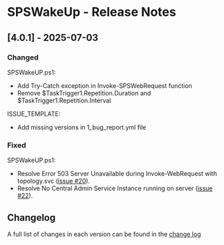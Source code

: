 # SPSWakeUp - Release Notes

## [4.0.1] - 2025-07-03

### Changed

SPSWakeUP.ps1:

- Add Try-Catch exception in Invoke-SPSWebRequest function
- Remove $TaskTrigger1.Repetition.Duration and $TaskTrigger1.Repetition.Interval

ISSUE_TEMPLATE:

- Add missing versions in 1_bug_report.yml file

### Fixed

SPSWakeUP.ps1:

- Resolve Error 503 Server Unavailable during Invoke-WebRequest with topology.svc
  ([issue #20](https://github.com/luigilink/SPSWakeUp/issues/20)).
- Resolve No Central Admin Service Instance running on server
  ([issue #22](https://github.com/luigilink/SPSWakeUp/issues/22)).

## Changelog

A full list of changes in each version can be found in the [change log](CHANGELOG.md)
